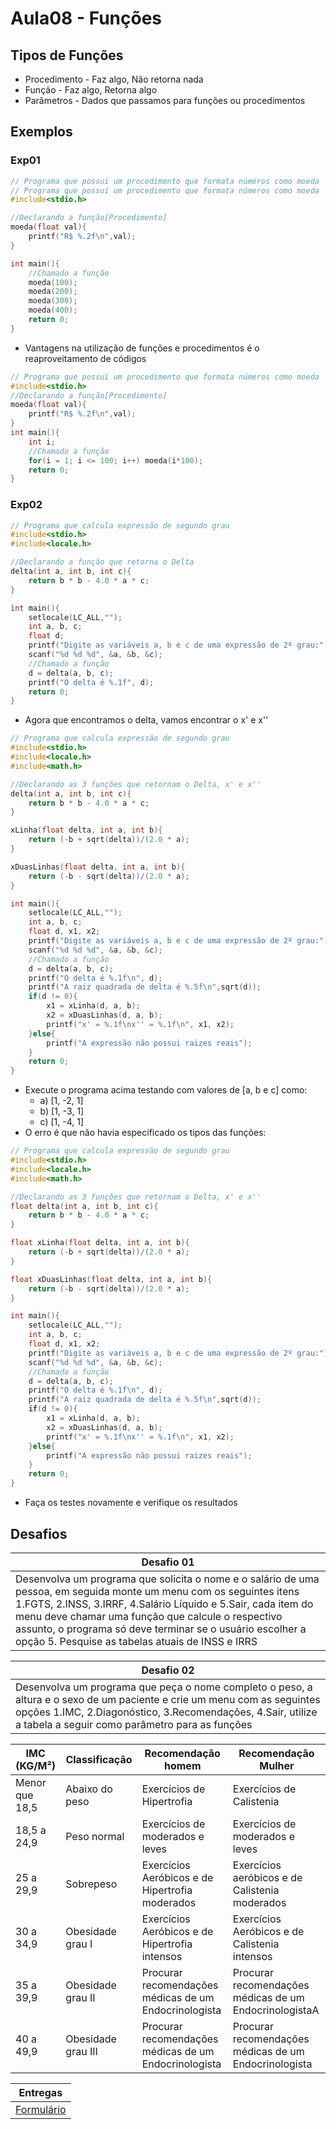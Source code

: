 # Aula08 - Funções

## Tipos de Funções
- Procedimento - Faz algo, Não retorna nada
- Função - Faz algo, Retorna algo
- Parâmetros - Dados que passamos para funções ou procedimentos

## Exemplos
### Exp01
```c
// Programa que possui um procedimento que formata números como moeda
// Programa que possui um procedimento que formata números como moeda
#include<stdio.h>

//Declarando a função[Procedimento]
moeda(float val){
    printf("R$ %.2f\n",val);
}

int main(){
    //Chamado a função
    moeda(100);
    moeda(200);
    moeda(300);
    moeda(400);
    return 0;
}
```
- Vantagens na utilização de funções e procedimentos é o reaproveitamento de códigos
```c
// Programa que possui um procedimento que formata números como moeda
#include<stdio.h>
//Declarando a função[Procedimento]
moeda(float val){
    printf("R$ %.2f\n",val);
}
int main(){
    int i;
    //Chamado a função
    for(i = 1; i <= 100; i++) moeda(i*100);
    return 0;
}
```
### Exp02
```c
// Programa que calcula expressão de segundo grau
#include<stdio.h>
#include<locale.h>

//Declarando a função que retorna o Delta
delta(int a, int b, int c){
    return b * b - 4.0 * a * c;
}

int main(){
    setlocale(LC_ALL,"");
    int a, b, c;
    float d;
    printf("Digite as variáveis a, b e c de uma expressão de 2º grau:");
    scanf("%d %d %d", &a, &b, &c);
    //Chamado a função
    d = delta(a, b, c);
    printf("O delta é %.1f", d);
    return 0;
}
```
- Agora que encontramos o delta, vamos encontrar o x' e x''
```c
// Programa que calcula expressão de segundo grau
#include<stdio.h>
#include<locale.h>
#include<math.h>

//Declarando as 3 funções que retornam o Delta, x' e x''
delta(int a, int b, int c){
    return b * b - 4.0 * a * c;
}

xLinha(float delta, int a, int b){
    return (-b + sqrt(delta))/(2.0 * a);
}

xDuasLinhas(float delta, int a, int b){
    return (-b - sqrt(delta))/(2.0 * a);
}

int main(){
    setlocale(LC_ALL,"");
    int a, b, c;
    float d, x1, x2;
    printf("Digite as variáveis a, b e c de uma expressão de 2º grau:");
    scanf("%d %d %d", &a, &b, &c);
    //Chamado a função
    d = delta(a, b, c);
    printf("O delta é %.1f\n", d);
    printf("A raiz quadrada de delta é %.5f\n",sqrt(d));
    if(d != 0){
        x1 = xLinha(d, a, b);
        x2 = xDuasLinhas(d, a, b);
        printf("x' = %.1f\nx'' = %.1f\n", x1, x2);
    }else{
        printf("A expressão não possui raizes reais");
    }
    return 0;
}
```
- Execute o programa acima testando com valores de [a, b e c] como:
    - a) [1, -2, 1]
    - b) [1, -3, 1]
    - c) [1, -4, 1]
- O erro é que não havia especificado os tipos das funções:
```c
// Programa que calcula expressão de segundo grau
#include<stdio.h>
#include<locale.h>
#include<math.h>

//Declarando as 3 funções que retornam o Delta, x' e x''
float delta(int a, int b, int c){
    return b * b - 4.0 * a * c;
}

float xLinha(float delta, int a, int b){
    return (-b + sqrt(delta))/(2.0 * a);
}

float xDuasLinhas(float delta, int a, int b){
    return (-b - sqrt(delta))/(2.0 * a);
}

int main(){
    setlocale(LC_ALL,"");
    int a, b, c;
    float d, x1, x2;
    printf("Digite as variáveis a, b e c de uma expressão de 2º grau:");
    scanf("%d %d %d", &a, &b, &c);
    //Chamado a função
    d = delta(a, b, c);
    printf("O delta é %.1f\n", d);
    printf("A raiz quadrada de delta é %.5f\n",sqrt(d));
    if(d != 0){
        x1 = xLinha(d, a, b);
        x2 = xDuasLinhas(d, a, b);
        printf("x' = %.1f\nx'' = %.1f\n", x1, x2);
    }else{
        printf("A expressão não possui raizes reais");
    }
    return 0;
}
```
- Faça os testes novamente e verifique os resultados

## Desafios

|Desafio 01|
|-|
|Desenvolva um programa que solicita o nome e o salário de uma pessoa, em seguida monte um menu com os seguintes itens 1.FGTS, 2.INSS, 3.IRRF, 4.Salário Líquido e 5.Sair, cada item do menu deve chamar uma função que calcule o respectivo assunto, o programa só deve terminar se o usuário escolher a opção 5. Pesquise as tabelas atuais de INSS e IRRS|

|Desafio 02|
|-|
|Desenvolva um programa que peça o nome completo o peso, a altura e o sexo de um paciente e crie um menu com as seguintes opções 1.IMC, 2.Diagonóstico, 3.Recomendações, 4.Sair, utilize a tabela a seguir como parâmetro para as funções|

|IMC (KG/M²)|Classificação|Recomendação homem|Recomendação Mulher|
|-|-|-|-|
|Menor que 18,5|Abaixo do peso|Exercícios de Hipertrofia|Exercícios de Calistenia|
|18,5 a 24,9|Peso normal|Exercícios de moderados e leves|Exercícios de moderados e leves|
|25 a 29,9|Sobrepeso|Exercícios Aeróbicos e de Hipertrofia moderados|Exercícios aeróbicos e de Calistenia moderados|
|30 a 34,9|Obesidade grau I|Exercícios Aeróbicos e de Hipertrofia intensos|Exercícios Aeróbicos e de Calistenia intensos|
|35 a 39,9|Obesidade grau II|Procurar recomendações médicas de um Endocrinologista|Procurar recomendações médicas de um EndocrinologistaA
|40 a 49,9|Obesidade grau III|Procurar recomendações médicas de um Endocrinologista|Procurar recomendações médicas de um Endocrinologista|

|Entregas|
|-|
|[Formulário](https://docs.google.com/forms/d/e/1FAIpQLSfIbFKFkrX40YzXwAFSCF_f1qaHAeCLF9qY5tozjMeBYjOs9w/viewform?usp=sf_link)|

